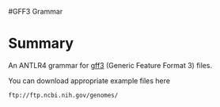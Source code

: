 #GFF3 Grammar

# Summary

An ANTLR4 grammar for [gff3](http://gmod.org/wiki/GFF3)  (Generic Feature Format 3) files.

You can download appropriate example files here

`ftp://ftp.ncbi.nih.gov/genomes/`



